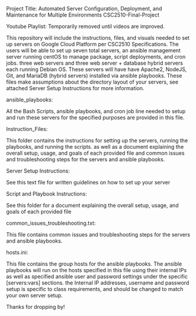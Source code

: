 Project Title: Automated Server Configuration, Deployment, and Maintenance for Multiple Environments
CSC2510-Final-Project

Youtube Playlist:
Temporarily removed until videos are improved.

This repository will include the instructions, files, and visuals needed to set up servers on Google Cloud Platform per CSC2510 Specifications.
The users will be able to set up seven total servers, an ansible management server running centOS to manage package, script deployments, and cron jobs.
three web servers and three web server + database hybrid servers each running Debian OS. These servers will have have Apache2, NodeJS, Git, and MariaDB (hybrid servers) installed via ansible playbooks.
These files make assumptions about the directory layout of your servers, see attached Server Setup Instructions for more information.

ansible_playbooks:

All the Bash Scripts, ansible playbooks, and cron job line needed to setup and run these servers for the specified purposes are provided in this file.


Instruction_Files:

This folder contains the instructions for setting up the servers, running the playbooks, and running the scripts. as well as a document explaining the overall setup, usage, and goals of each provided file and common issues and troubleshooting steps for the servers and ansible playbooks.


Server Setup Instructions:

See this text file for written guidelines on how to set up your server


Script and Playbook Instructions:

See this folder for a document explaining the overall setup, usage, and goals of each provided file


common_issues_troubleshooting.txt:

This file contains common issues and troubleshooting steps for the servers and ansible playbooks.



hosts.ini:

This file contains the group hosts for the ansible playbooks. The ansible playbooks will run on the hosts specified in this file using their internal IPs as
well as specified ansible user and password settings under the specific [servers:vars] sections. the Internal IP addresses, username and password setup is specific to
class requirements, and should be changed to match your own server setup.


Thanks for dropping by!
